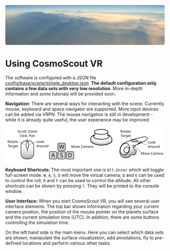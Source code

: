 <p align="center"> 
  <img src ="img/light-shafts.jpg" />
</p>

# Using CosmoScout VR

The software is configured with a JSON file [config/base/scene/simple_desktop.json](config/base/scene/simple_desktop.json). **The default configuration only contains a few data sets with very low resolution**. More in-depth information and some tutorials will be provided soon.

**Navigation:** There are several ways for interacting with the scene. Currently mouse, keyboard and space navigator are supported. More input devices can be added via VRPN. The mouse navigation is still in development - while it is already quite useful, the user experience may be improved.

<p align="center"> 
  <img src ="img/mouse_controls.svg" />
</p>

**Keyboard Shortcuts:** The most important one is `Alt-Enter` which will toggle full-screen mode. `W`, `A`, `S`, `D` will move the virtual camera; `Q` and `E` can be used to control the roll; `R` and `F` can be used to control the altitude. All other shortcuts can be shown by pressing `?`. They will be printed to the console window.</p>

**User Interface:** When you start CosmoScout VR, you will see several user interface elements. The top bar shows information regarding your current camera position, the position of the mouse pointer on the planets surface and the current simulation time (UTC). In addition, there are some buttons controlling the simulation time.

On the left hand side is the main menu. Here you can select which data sets are shown, manipulate the surface visualization, add annotations, fly to pre-defined locations and perform various other tasks.
